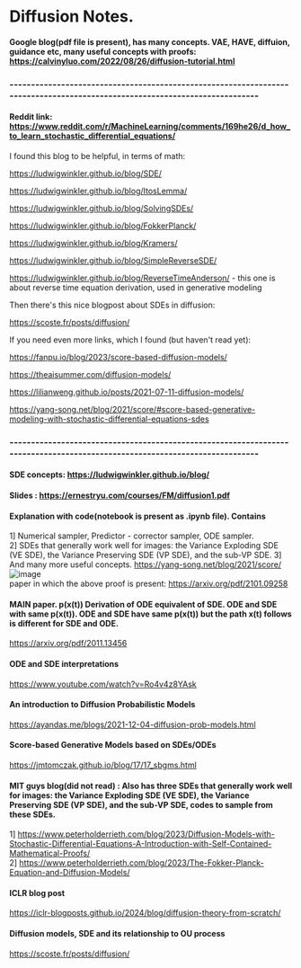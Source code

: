 # Diffusion Notes.

#### Google blog(pdf file is present), has many concepts. VAE, HAVE, diffuion, guidance etc, many useful concepts with proofs: https://calvinyluo.com/2022/08/26/diffusion-tutorial.html

### ---------------------------------------------------------------------------------------------------------------------------
#### Reddit link: https://www.reddit.com/r/MachineLearning/comments/169he26/d_how_to_learn_stochastic_differential_equations/

I found this blog to be helpful, in terms of math:

https://ludwigwinkler.github.io/blog/SDE/

https://ludwigwinkler.github.io/blog/ItosLemma/

https://ludwigwinkler.github.io/blog/SolvingSDEs/

https://ludwigwinkler.github.io/blog/FokkerPlanck/

https://ludwigwinkler.github.io/blog/Kramers/   

https://ludwigwinkler.github.io/blog/SimpleReverseSDE/     

https://ludwigwinkler.github.io/blog/ReverseTimeAnderson/ - this one is about reverse time equation derivation, used in generative modeling

Then there's this nice blogpost about SDEs in diffusion:

https://scoste.fr/posts/diffusion/

If you need even more links, which I found (but haven't read yet):

https://fanpu.io/blog/2023/score-based-diffusion-models/

https://theaisummer.com/diffusion-models/

https://lilianweng.github.io/posts/2021-07-11-diffusion-models/

https://yang-song.net/blog/2021/score/#score-based-generative-modeling-with-stochastic-differential-equations-sdes
### ---------------------------------------------------------------------------------------------------------------------------

#### SDE concepts: https://ludwigwinkler.github.io/blog/

#### Slides :  https://ernestryu.com/courses/FM/diffusion1.pdf

#### Explanation with code(notebook is present as .ipynb file). Contains 
 1] Numerical sampler, Predictor - corrector sampler, ODE sampler.   
 2] SDEs that generally work well for images: the Variance Exploding SDE (VE SDE), the Variance Preserving SDE (VP SDE), and the sub-VP SDE. 
 3] And many more useful concepts.
https://yang-song.net/blog/2021/score/
![image](https://github.com/user-attachments/assets/619fe0e7-45d0-4957-8430-f4837750002b)  
paper in which the above proof is present: https://arxiv.org/pdf/2101.09258

#### MAIN paper. p(x(t)) Derivation of ODE equivalent of SDE. ODE and SDE with same p(x(t)). ODE and SDE have same p(x(t)) but the path x(t) follows is different for SDE and ODE.
https://arxiv.org/pdf/2011.13456

#### ODE and SDE interpretations
https://www.youtube.com/watch?v=Ro4v4z8YAsk

#### An introduction to Diffusion Probabilistic Models
https://ayandas.me/blogs/2021-12-04-diffusion-prob-models.html

#### Score-based Generative Models based on SDEs/ODEs 
https://jmtomczak.github.io/blog/17/17_sbgms.html

#### MIT guys blog(did not read) : Also has three SDEs that generally work well for images: the Variance Exploding SDE (VE SDE), the Variance Preserving SDE (VP SDE), and the sub-VP SDE, codes to sample from these SDEs.
1] https://www.peterholderrieth.com/blog/2023/Diffusion-Models-with-Stochastic-Differential-Equations-A-Introduction-with-Self-Contained-Mathematical-Proofs/   
2] https://www.peterholderrieth.com/blog/2023/The-Fokker-Planck-Equation-and-Diffusion-Models/

#### ICLR blog post
https://iclr-blogposts.github.io/2024/blog/diffusion-theory-from-scratch/

#### Diffusion models, SDE and its relationship to OU process
https://scoste.fr/posts/diffusion/
